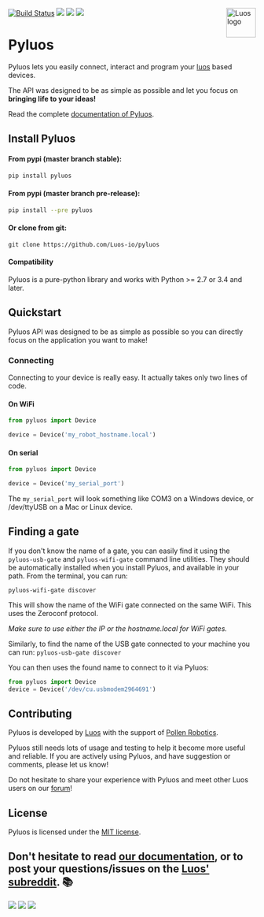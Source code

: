 <a href="https://luos.io"><img src="https://uploads-ssl.webflow.com/601a78a2b5d030260a40b7ad/602f8d74abdf72db7f5e3ed9_Luos_Logo_animation_Black.gif" alt="Luos logo" title="Luos" align="right" height="60" /></a>

[![Build Status](https://travis-ci.org/pollen-robotics/pyluos.svg?branch=master)](https://travis-ci.org/pollen-robotics/pyluos)
[![](http://certified.luos.io)](https://luos.io)
[![](https://img.shields.io/github/license/Luos-io/Pyluos)](https://github.com/Luos-io/Pyluos/blob/master/LICENSE)
[![](https://img.shields.io/reddit/subreddit-subscribers/Luos?style=social)](https://www.reddit.com/r/Luos)

# Pyluos

Pyluos lets you easily connect, interact and program your [luos](https://www.luos.io) based devices.

The API was designed to be as simple as possible and let you focus on **bringing life to your ideas!**

Read the complete [documentation of Pyluos](https://docs.luos.io/pages/high/pyluos.html).

## Install Pyluos

#### From pypi (master branch stable):
```bash
pip install pyluos
```

#### From pypi (master branch pre-release):
```bash
pip install --pre pyluos
```

#### Or clone from git:
```
git clone https://github.com/Luos-io/pyluos
```

#### Compatibility

Pyluos is a pure-python library and works with Python >= 2.7 or 3.4 and later.

## Quickstart

Pyluos API was designed to be as simple as possible so you can directly focus on the application you want to make!

### Connecting

Connecting to your device is really easy. It actually takes only two lines of code.

#### On WiFi

```python
from pyluos import Device

device = Device('my_robot_hostname.local')
```

#### On serial

```python
from pyluos import Device

device = Device('my_serial_port')
```

The `my_serial_port` will look something like COM3 on a Windows device, or /dev/ttyUSB on a Mac or Linux device.

## Finding a gate

If you don't know the name of a gate, you can easily find it using the ```pyluos-usb-gate``` and ```pyluos-wifi-gate``` command line utilities. They should be automatically installed when you install Pyluos, and available in your path. From the terminal, you can run:

```pyluos-wifi-gate discover```

This will show the name of the WiFi gate connected on the same WiFi. This uses the Zeroconf protocol.

*Make sure to use either the IP or the hostname.local for WiFi gates.*

Similarly, to find the name of the USB gate connected to your machine you can run:
```pyluos-usb-gate discover```

You can then uses the found name to connect to it via Pyluos:

```python
from pyluos import Device
device = Device('/dev/cu.usbmodem2964691')
```

## Contributing

Pyluos is developed by [Luos](https://www.luos.io) with the support of [Pollen Robotics](http://pollen-robotics.com/).

Pyluos still needs lots of usage and testing to help it become more useful and reliable. If you are actively using Pyluos, and have suggestion or comments, please let us know!

Do not hesitate to share your experience with Pyluos and meet other Luos users on our [forum](https://community.luos.io)!

## License

Pyluos is licensed under the [MIT license](./LICENSE).

## Don't hesitate to read [our documentation](https://docs.luos.io), or to post your questions/issues on the [Luos' subreddit](https://www.reddit.com/r/Luos/). :books:


[![](https://img.shields.io/reddit/subreddit-subscribers/Luos?style=social)](https://www.reddit.com/r/Luos)
[![](https://img.shields.io/badge/Luos-Documentation-34A3B4)](https://docs.luos.io)
[![](https://img.shields.io/badge/LinkedIn-Follow%20us-0077B5?style=flat&logo=linkedin)](https://www.linkedin.com/company/luos)
